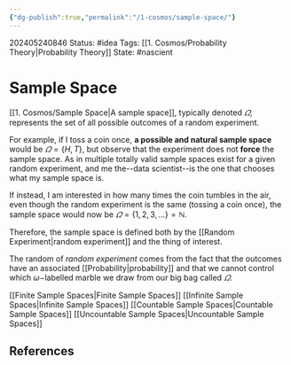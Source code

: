 ```yaml
---
{"dg-publish":true,"permalink":"/1-cosmos/sample-space/"}
---
```


202405240846
Status: #idea
Tags: [[1. Cosmos/Probability Theory\|Probability Theory]]
State: #nascient
# Sample Space
[[1. Cosmos/Sample Space\|A sample space]], typically denoted $\varOmega$, represents the set of all possible outcomes of a random experiment. 

For example, if I toss a coin once, **a possible and natural sample space** would be $\varOmega = \{H, T\}$, but observe that the experiment does not **force** the sample space. As in multiple totally valid sample spaces exist for a given random experiment, and me the--data scientist--is the one that chooses what my sample space is.

If instead, I am interested in how many times the coin tumbles in the air, even though the random experiment is the same (tossing a coin once), the sample space would now be $\varOmega = \{1,2,3,\dots\} = \mathbb N$.

Therefore, the sample space is defined both by the [[Random Experiment\|random experiment]] and the thing of interest.

The random of *random experiment* comes from the fact that the outcomes have an associated [[Probability\|probability]] and that we cannot control which $\omega-$labelled marble we draw from our big bag called $\varOmega$.

[[Finite Sample Spaces\|Finite Sample Spaces]]
[[Infinite Sample Spaces\|Infinite Sample Spaces]]
[[Countable Sample Spaces\|Countable Sample Spaces]]
[[Uncountable Sample Spaces\|Uncountable Sample Spaces]]


## References


